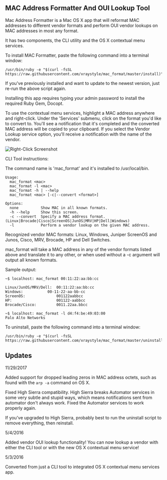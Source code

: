 MAC Address Formatter And OUI Lookup Tool
------------------------

Mac Address Formatter is a Mac OS X app that will reformat MAC addresses to different vendor formats and perform OUI vendor lookups on MAC addresses in most any format.

It has two components, the CLI utility and the OS X contextual menu services.

To install MAC Formatter, paste the following command into a terminal window:
	
	/usr/bin/ruby -e "$(curl -fsSL https://raw.githubusercontent.com/xraystyle/mac_format/master/install)"

If you've previously installed and want to update to the newest version, just re-run the above script again.

Installing this app requires typing your admin password to install the required Ruby Gem, Docopt.

To use the contextual menu services, highlight a MAC address anywhere and right-click. Under the 'Services' submenu, click on the format you'd like to convert to. You'll see a notification that it's completed and the converted MAC address will be copied to your clipboard. If you select the Vendor Lookup service option, you'll receive a notification with the name of the vendor.

![Right-Click Screenshot](https://raw.githubusercontent.com/xraystyle/mac_format/master/right-click.png)

CLI Tool instructions:

The command name is 'mac_format' and it's installed to /usr/local/bin.

	Usage:
	  mac_format <mac>
	  mac_format -l <mac>
	  mac_format -h | --help
	  mac_format <mac> [-c|--convert <format>] 

	Options:
	  none          Show MAC in all known formats.
	  -h --help     Show this screen.
	  -c --convert  Specify a MAC address format. (Linux|Brocade|Cisco|ScreenOS|JunOS|MRV|HP|Dell|Windows)
	  -l            Perform a vendor lookup on the given MAC address.

Recognized vendor MAC formats: Linux, Windows, Juniper ScreenOS and Junos, Cisco, MRV, Brocade, HP and Dell Switches.

mac_format will take a MAC address in any of the vendor formats listed above and translate it to any other, or when used without a -c argument will output all known formats.

Sample output:

	~$ localhost: mac_format 00:11:22:aa:bb:cc

	Linux/JunOS/MRV/Dell:  00:11:22:aa:bb:cc
	Windows:	       00-11-22-aa-bb-cc
	ScreenOS:              001122aabbcc
	HP:                    001122-aabbcc
	Brocade/Cisco:         0011.22aa.bbcc

	~$ localhost: mac_format -l d4:f4:be:49:03:00
	Palo Alto Networks


To uninstall, paste the following command into a terminal window:

	/usr/bin/ruby -e "$(curl -fsSL https://raw.githubusercontent.com/xraystyle/mac_format/master/uninstall)"


Updates
--------------

11/29/2017

Added support for dropped leading zeros in MAC address octets, such as found with the `arp -a` command on OS X.

Fixed High Sierra compatibility. High Sierra breaks Automator services in some very subtle and stupid ways, which means notifications sent from automator don't always work. Fixed the Automator services to work properly again.

If you've upgraded to High Sierra, probably best to run the uninstall script to remove everything, then reinstall. 

5/4/2016

Added vendor OUI lookup functionality! You can now lookup a vendor with either the CLI tool or with the new OS X contextual menu service!


5/3/2016

Converted from just a CLI tool to integrated OS X contextual menu services app. 
